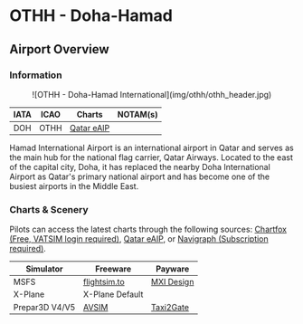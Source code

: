 # OTHH - Doha-Hamad
## Airport Overview
### Information

<figure markdown>
![OTHH - Doha-Hamad International](img/othh/othh_header.jpg)
</figure>

| IATA | ICAO | Charts                                          | NOTAM(s)   |
|:----:|:----:|:-----------------------------------------------:|:----------:|
| DOH  | OTHH | [Qatar eAIP](https://www.aim.gov.qa/eAIP1.html) |            |

Hamad International Airport is an international airport in Qatar and serves as the main hub for the national flag carrier, Qatar Airways. Located to the east of the capital city, Doha, it has replaced the nearby Doha International Airport as Qatar's primary national airport and has become one of the busiest airports in the Middle East.

### Charts & Scenery
Pilots can access the latest charts through the following sources: [Chartfox (Free, VATSIM login required)](https://chartfox.org/), [Qatar eAIP](https://www.aim.gov.qa/eAIP1.html), or [Navigraph (Subscription required)](https://navigraph.com/).

| Simulator      | Freeware                                                                           | Payware                                                                                                                           |
|----------------|------------------------------------------------------------------------------------|-----------------------------------------------------------------------------------------------------------------------------------|
| MSFS           | [flightsim.to](https://flightsim.to/file/14639/doha-city-and-hamad-airport-v2-wip) | [MXI Design](https://orbxdirect.com/product/mxidesign-othh-msfs?srsltid=AfmBOorSUbpAdfQPk3byohWDT66taPrJvg6F9c4L9nO8NxV93QifouBE) |
| X-Plane        | X-Plane Default                                                                    |                                                                                                                                   |
| Prepar3D V4/V5 | [AVSIM](https://library.avsim.net/search.php?SearchTerm=othh&CatID=root&Go=Search) | [Taxi2Gate](https://secure.simmarket.com/taxi2gate-othh-v2-p3d5.phtml)                                                            |